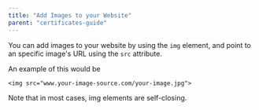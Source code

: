 ```yaml
---
title: "Add Images to your Website"
parent: "certificates-guide"
---
```


You can add images to your website by using the `img` element, and point to an specific image's URL using the `src` attribute.

An example of this would be

    <img src="www.your-image-source.com/your-image.jpg">

Note that in most cases, img elements are self-closing.
